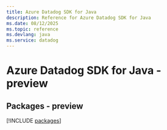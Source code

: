 ```yaml
---
title: Azure Datadog SDK for Java
description: Reference for Azure Datadog SDK for Java
ms.date: 08/12/2025
ms.topic: reference
ms.devlang: java
ms.service: datadog
---
```

# Azure Datadog SDK for Java - preview
## Packages - preview
[!INCLUDE [packages](datadog-index.md)]
